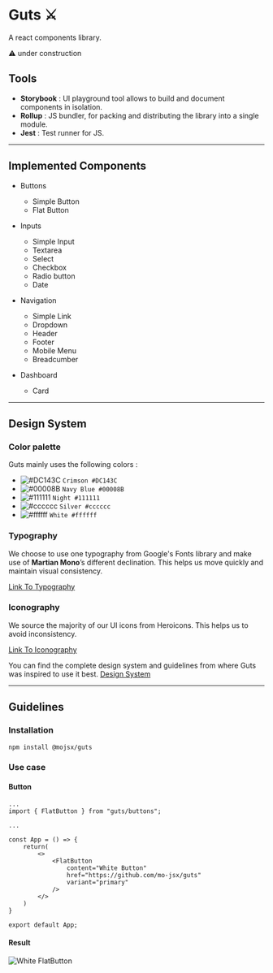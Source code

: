 # Guts ⚔️

A react components library.

⚠️ under construction

## Tools 
- **Storybook** : UI playground tool allows to build and document components in isolation.
- **Rollup** : JS bundler, for packing and distributing the library into a single module.
- **Jest** : Test runner for JS.
---
## Implemented Components 
- Buttons
    
    - Simple Button
    - Flat Button

- Inputs 

    - Simple Input
    - Textarea
    - Select 
    - Checkbox
    - Radio button
    - Date

- Navigation

    - Simple Link
    - Dropdown 
    - Header 
    - Footer 
    - Mobile Menu
    - Breadcumber 

- Dashboard

    - Card

--- 
## Design System 

### Color palette 
Guts mainly uses the following colors : 

- ![#DC143C](https://placehold.co/15x15/dc143c/dc143c.png) `Crimson #DC143C`
- ![#00008B](https://placehold.co/15x15/00008B/00008B.png) `Navy Blue #00008B`
- ![#111111](https://placehold.co/15x15/111111/111111.png) `Night #111111`
- ![#cccccc](https://placehold.co/15x15/cccccc/cccccc.png) `Silver #cccccc`
- ![#ffffff](https://placehold.co/15x15/ffffff/ffffff.png) `White #ffffff`

### Typography
We choose to use one typography from Google's Fonts library and make use of **Martian Mono**’s different declination. This helps us move quickly and maintain visual consistency.

[Link To Typography](https://fonts.google.com/specimen/Martian+Mono)

### Iconography 
We source the majority of our UI icons from Heroicons. This helps us to avoid inconsistency.

[Link To Iconography](https://heroicons.dev/)

You can find the complete design system and guidelines from where Guts was inspired to use it best. [Design System](https://snow-coffee-285.notion.site/dd4e110cfd5d4c44a840ff43e289c3c5?v=9d2f7a1c74f04f81966ab0fa3dee4923)

---
## Guidelines 

### Installation
```
npm install @mojsx/guts
```

### Use case
#### **Button**
```
...
import { FlatButton } from "guts/buttons";

...

const App = () => {
    return(
        <>
            <FlatButton 
                content="White Button" 
                href="https://github.com/mo-jsx/guts" 
                variant="primary" 
            />
        </>
    )
}

export default App;
```
#### **Result** 
![White FlatButton](https://media.giphy.com/media/Fg5qQ8QrR2NiL9vqTR/giphy.gif)
